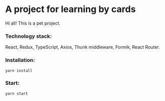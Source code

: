 # A project for learning by cards

Hi all! This is a pet project.

### Technology stack:
React, Redux, TypeScript, Axios, Thunk middleware, Formik, React Router.

### Installation:

`yarn install`

### Start:

`yarn start`